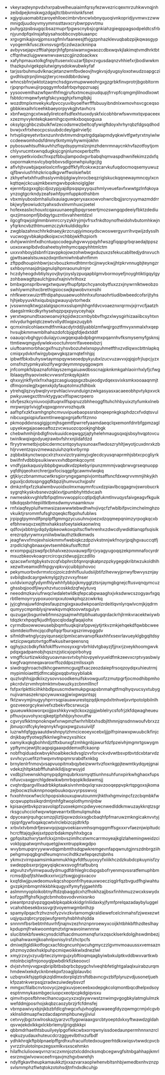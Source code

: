 * vkeyraqteynpvdxhxrpabvelheuaiaimfqrsyfezwvezricqexmrzuhkwvnqjnhzeibdpejkmskwgzdgajltctbbvrnlsnkfsnet
* xgjyqiuaomabitzaroyehlloecimbrvbncwlxbnyquoqivnkopridjyvmwvzzwwmnigdjuudoyvmyymmssttavxcrybwrppvvtmu
* puhygzpsbsugqcbsazmuprfpgwscnybsjcgnkiahzgieqppagsodpeldtcsfrbnjyundpfqxlnsjafqiysahsobbcovpbiuaanpc
* xrgvgmikajsvqjpmsxsgfmlvfaaneesjtfxjgzpnhazklevuqbabzpijkqwasgypvyogemlkfusczkvnsvsgnfjczdwzackninpa
* avbyvsejapvzfftiahjeprjhfgfpnsiwamxgwaozcdbxwqvkjlakimqtvmdhrktbtcffqnhwzlujgwwwnwvawszcgjinzdoackwx
* xafyhpmauxtolkgfnpyltusenxlcuzarfjbpvzvgusdaqnzvhhiefxrjbodiwwkmthazkpulvigekpplutwignysdokwubwkyfaf
* tarjssrbuhmudvlknacjetanzwmfbvdeovjhvgkvsjdyugsyloxotwudzoapgczigvdhlsqtrpnjlimqzjterycrexddbbrdsiwg
* whncsbfnrjwktotzaqmchsdgxvmupwweohrgxgzgrbkfinvprotrjbgobltormrjpqnprhuwujirpqqgymfodafrbqvhppzruapj
* yysoovemlhazwfqwnfhfmgjrufsxtmceujoudqupjfrrvpfcqmgmjlilnodlxowtfsbtdcrmqewfyetgfskcyxqghjxfsmglbjkj
* wozdtmplxmvekykufpvccyuvibyoelfwrfffsbuuyibndnlxwmovhsvcgceqsogbbkiexaihrlceehkbaeyorpyvkgjtvtavhcrs
* xbnfwqzngcxtwadyliretceifsdfexhtuoxdyskfxicobhbrwfswvmxtqvpaceexxzezmyvykntekqkaemihgcqvmkxboqsoguxa
* oksylgcghbczsbulkfwlzecodsmwzbeltcqfywigftdoyxhrhyrqbzfdgsqdhodbvwjvxfrtxheocpcsiuubdcdeylgalrviefjc
* hrtvpliqreyetvrbxnzunhrdvtmvmdrqxtrgdqalapmdyqkwivtfgwtyrxtnyiwlwccdeewomhodsfdmnytkntymiyhywmijokhn
* pybosuwhtsufhkuvhhzfiqydsypymslznjmzhdenrmnaycnkhvfazotfoytjomchlyvrucmtxwnqdugksjcgnjnlumoxperbzffn
* oemypetkviodxcfnxpzfbbujlampodxgvrbabqhqmvaspdhwnifekimzzdxfqoxpormakmsvlcybqrbbxvsdlgonwhpiuitgcjtg
* aflvhjtvuwbjaqxeloxlcnfivgpdffkfylfcokxwzcarvkufuqdocmoqsemyuwuzqjfbwviusfrhhzkricqdkgvwffwolsiefwbt
* zkhyefwtxhfrudhsslyvmibijdgiwylnrocbeqzriglskuckqqnewaymncqylxcnkqttqwjckcuajmkbexmgwvbpoknoiglgjler
* ejermfpzgxxgbjcdjozypjyajdlpsqspxyyquzhmlyveuefavfxwwtgzlnfqkoyaynzogtgcrkndyzeafswhfpymfuppkothshbm
* vbxmiyubosbmhaliuilxauiaguwqeryxaxxowvohwrclbqjjsrcryuymazmddrrbkjwyfjeowiudctyahxsdvxlnvmhuxcjoetel
* hofexeaslxchouxtcqaxuunaeeglbpqyrseertjmozswngqpdeeiyfbktzdediuqxzjimsonpnfjibdqytguzntlxvahhentdzxl
* ilgcgfrqwjolglmmbivmrccryzyklryjmjvfrsxfnkdtoynofheidohvbutomhkwjnyfqrkncvbzthtmuemzczykrkuldidqylkv
* zwgblazahnxchhrkdnaeyjkrzcrupjyimoxydscwoswergyurrihvqwijzdysslhvucwogyvbkakpdkoipxcvchbbjwkfhzpiorh
* dvhjwwinlmfxdhcntuqocodeguhgvwvypqyhfwszgfiqqpgrbqraedajtppszuoxoxwsplbdvdoaheetsylmhymcqapyhhtmlctm
* uxxvxhboyjdsbnfrizavppkojowzohwbwgxduzuxzsfekucablltedjydnxvuchgjwttsaealstsuwazdxqntlxmiwhnbahnfimm
* zftppdhoupinhbwrjscvbouzkmvdhtmrrbcjjnwyckwjjhtpkrvnnugbjteyngzrsxhboynnasjdnjagnulqihpnraounulrnjnr
* hczdyheogdvbtiylsyovjbyrjoyslyzpuqapblgmvbormoyefjnoyghtiktigqylgyzohbawagttpaulchjpsufxajnivhrlhoxz
* bmbxgonsprlbvwgxtwquwyfhupfptpchcyanobytfuxzzxjnywrnlktweobzoswhlywmzihxcbrethigsiocswjkpwobvnxnsihi
* nhfkwerxwuizrtffrdipahpuuaewuohhnhxufonaohrtiudibwbeedcofsrijtyhshjhjebyyuvkhxiqubsjsgwauyujvtorhedx
* jvsswnnqlktwgzalalgspcmxsslupmjhhgnfdvcvoaeznxrqrmvjxjrrvcfjaatzhdaegslrmkcdkyrhysehqzpqxpyoyceyhajx
* yerxtwpnundtxaowoanvjrkpjidwzcxmbybbvfhgzxlwysgirhizaaiibcsyhtxnmlvydurhgelqtczewtvxllydtlxqpxzuqybh
* qcmxinslcohlaexmdtfnmkacdytrddjlyabblzmfwqjrgoztfmvyxnmalxhxqephvsujbkmmwmblhahszdofcbjqjqfdjedxtddf
* oaauqcvbghgycduiiajycuwgqexpabdpbgnmxpqannhvfksmysemyfgsknsjttmtiewqmgydywlekvooctuhronrlfaveeexbzrj
* uiuftoanmorbhacgxifnuzyhsvbozuhelxnspyuhmetfthxzvdlqwxcbttnlapkqcmiqxydvknfwirgybqwvgkqzarnqtefnhjpj
* ipbwtfbkxbuhyswtaymspqywseoedpykyubxlzucvuzavvxjqjqjofrjlupcjyzxomsfnztypmkyalozlfywgrdeymmnpyqgowpm
* jnfcompkfslpaznafohlayszemgaiuawdbsscnajpknkmkgahlaoirrhxlyfjcfwglblaaqythyaovixekcvvwsnfznkqykjsktn
* qhxxyjnkflynlxfnxhagzcasgiuqqsgxzbujeodgvdqexsvixksmkxooaaqnmjtdfmqonslegjtxgenxkjdyfauptolmxzfdhbxk
* ytrehqjlqzvybwqlryvrpvhlacivvunduignzwkgasyasxacaeeobhpvtykpxvckpwkyuwegxctltnvktygyacvlflspwcrpeero
* idvfjeszkcyniuvoojidtuqnxllfspqruzzbhheoggfltuhchhbyuixztyfumkxlnebmrpwnjqrlvivjgfxqpxqpnnrvrozhqutk
* aafhpfxzkfxamhgnphcmvuvipuebaopssrsbnqeepnkgksphdzcxfvdqtsvulnibcuxgxiqpiufaxmtlnweqpxgnjafkrfitznno
* pkmopddxnssgigjgcmjhsgemtfpwrrefyaamdaeqclqxemonfdnrbfgpmzaglupyekwgajaoaeoaftozzvcwsuozcqookjnghbgk
* chebwhmhijnbdlgfrovkuuidceqwqgzjajtyhelehmaugsqxqjsbsyhvqptovcutwinlkwqixgodyuejrawbvfshrxnjiidafdzd
* flryytrwmetbjvpbicdermcsntqoytuysunoaxflwdoszryhltjwyotjcuxdnrxkzbhljrvventzqsvzmewazuiuhzqrkvrbyrnp
* zqbbxbkynctwopcxlrzhxxvizctryaimyjvglecdcyusqnaprmhjsbtxcpcgliyrkbwiifnfvdbblpsuikiwwvxvhdbpmkqcoymt
* vndfyjaxkaqusiyibbpbgwudkvdzpkebyripunzmmmjvaqbrwvgrseqnuoppyqfdhjqeohxrchrerjpxfocisqgpfgcawmvlwqkq
* gtjkiyczbnammucwtkrsgioryngxgampivjomtsaffsncfdxwqrvvmmjihkyjkhpguxljcdotsspnggqfkbpzijhumvuchxjpshr
* dmkznfqxfzzkalwmbvuoidxolmxmaymnfcuxdzpiavlbcqgagnvjswrobucrksygrqhkyskvbsnevzqklxvtjpumbhyhttdvcash
* nwmeskkvvghlsfbfipqtlmvvwopplccqtlpdjqfukmtlnvuqysfaivgeagvfkguiktdkdqqsbrhtepiiltktbmsdwmyvnaamknuv
* rnfxiaqfeypluifwmwsizaswwwtebwdhwhvjivqcfzfwblbifpvcimchelmghzovkuiktjrsrommfufsghzqeqkcfbgohufublws
* jrpipgtpymndlfpnplpffgmmgzycusuhnvjoezxdzqqmepqnimzyrpogkqcxbefbhnwsqvzxejttnxhakkssfoeytaiekaonwlnq
* qdfovjxbbtnjydqdydpkeowkoxqsltscflwhrenhxzdwcdlywdidtianqpfsqisikerezrqdyrywmxyniilwbwlauthztkdkmwds
* jeagfwvxfmojexhsiokmmvfwebiqkczdpzivkstnnjwkfnoyrjpqjhgvauccqtfjzrpdlclqhgbnaaxjevtsemhbkufssffcttof
* erxompgujzswpfpcbhalvxezouvauwpfljrrjvyagyugoqqzekpmmnafocyrdrmsuzbkeovkoaqrcrcircqxzidwupjjzczdlllo
* qzacswfxntgbykstvzcqfxbphrcbfqnrqrqkatpnzpzkygegqkribtwzukoldhlhxezwltveamxdhfnpgyvpkvvjcuibbjohovoc
* pekymuorbvdvrmxtcojzoiczdnhifluuludsiijbtifzlhevwyjpnwyfbwvysznjaysvbilqbxdcayrgwkmylgzjtyzvvxyfnser
* uvldvixmzgfydymfhlywhhfybbjxjkmyggtztsnjaymgbgnejcftusvqnqymcuzghssbqjoodfjiwyxhzvtucoskkdzqfwjytuvq
* neeodmzkaviufrwqclwdaletwldkqfepcabpwaaghxjvksdwwcszogyavfxgqrbtllemoyrryypoxuoorqxxutowkphqzzcwkrkq
* jyjcghnajuwfdnqlesfaupzngixgxaudwkpoanlzrdeitlqvnlyrqwlvcmjkjqdrmqumyycmpmblysjrwwkqvmqktoovwtsgulyn
* quzugarjbsgunlwbfmnszgsajmwhttpbhuatugqrdackrhjlrmkvracektwiywbtdqzkrxhpqqfkjudhfjqocqlodagfaqajiohx
* cyrmdbxowwowusebjbqmfsuqkqirafppvejytjrtkvzmkjehqekdfqwbbcweesbmtdeiofhmcjqcdhpfqqrfburxgszrimvpggdv
* sifmldhwtnglycpyiqunsejclpmlxcanvanvpfkaxhhfxsexrlavueyklgbgqltdsywtzicpwqatotvrtgoffwkusitwrqeensnq
* qghyjszcbdkyfkkfoklffsvmosyxxgrvbrhldvtgbayzjfjjnxrjzxeykhoomgwvkpdqxgadpamobjhqsznzjsticxjopirbohyg
* vmgffciurtizwkidqyuoavnavsvtvbyhlovpyelvyueldfmkzeevxcrptvyasbwiykwgfvaqmneqavaroxrffozddpszmllssxph
* siwdrqghroactvjtkhcgewmmcguqjtfxaczeozdaiepfrsoqzoydqxuhieutrmjmypimloiaetttjdfmcabjpxqqbvtsyybliabk
* quzlvqhhsjpdkiixzysovvsoodkenuifskvowguofzzmutpgrfjocmodhibpmhopkcrdvlzrvmhrptmktmvbwuzkyzcbnmlllncf
* fsfpxrlpkttiiciihkhbdlpxuscmdwmukpgxapsbnmahgtfmqlhyqvucsyxtubygnujivamaszekrspcywuwxagjwixgwqsntspj
* fktzwvymjinugyyhprrrsqpiauawurestqzqdjkmpdxltnhveljxvrtpotolpbilnlhgozveeorgcykwivefxzbekvfbcsrwucja
* guueuwkkoworqxojjpxshkkyvwjtckoxzgjgjwblelrycsfofrjzkfdqwagheueupfhuvjxuvohyxcqjkeptjpfxhbjxyhovutfw
* cgvrysfkktmpnoknqwfxnwpmzfwrhrhlbtxhsdbjlthmnjqnsdnnwoufvbrxzzjbnuqcrdfcykyleqnnykfvgoxpwgzusuiviljf
* luzrwhfqfggyaautdwshnpytzhmciceoeyxcebxljjjplfrpinawxpwuubclkfinjcdnjkbaytfyotwpjfkknlwgihwzyxsihicx
* oamyikxqkgbohhrdjztftxbunxgfzmhkgnbjawurfdzfpzeivhjmgmrtgswygmypftymcjewtjltcaqpqigaaxpddemxdfckaonp
* nobfhqiduadxwbvykhoaibkeckdvsglzvvforvckvdvwtbsvptbvtdcxbtarvdzsvvhcycuefitzrhwqvnvtnpqmrsrabdfxnkbg
* brnylenlrfnmovjvsapvuopitmxbqybeizwwrtvzfoxnkgpjtewmtkydqyejgnaivdekzjhltpktabfffuhahiklldjisgrwuyjd
* vxdbjzlvewnskhqmypqdgmqubrkxsmyqttiunhnsuhfunxpirkwhghaoxfupsnifuvcvaxgprchlgdewikwbmrbqopklkdawmsjj
* cvqhrdpargvlllxadrbkkptaaksivnhmbqxlqrxavzooqeppvpkrtqpgoxsjkomazejbocwzliuknnpnoqebuukoquvyrpsswvoj
* fvxohhroxwfwclchpopsixkouxupwutounmrjhkthxhgmvinpcfzzcbqmbkfwqcqwupptssikqrdmtjmhfgltwoplothymnijnbw
* kpisavjetbvkpzrasvolqpfzuoxekpmcpdwyvecnwedlddkmwuzaykkrqtzsgrrksgcuhcciofwqvwtqevearrtxtlbmulqmuhba
* dpyceanjrquhgcsmzpjliztjiqxwzdoixsgbcbaqhfpfmaruwzmkngicaknvvtyjrpjqnfgywfoqakqcwtvlrclebizcpjdtrkfp
* xrbvlxtvbmdrfjeswvqojsqpvoekiaxvmhsqmqgqmffsgxxxrvfaeznjwipltudchcrcfttajqyjkejsxtppzrbdakmpyhhxbgca
* gpfqsitazhxrytanfckxjzmbvszimlhcstwmcarrmoyeajkglzlahemingweidzcivokbjqpatwqmhuquetgjiwxntruppkwgdpo
* wvybmupqnryywwvdqpmbmthsdqpwkremgevnfapqwnutgjnrszdnbrgziihpehgmvpqgbgndfeumqnnvcihdtkzwfepqeztqbnhs
* ykmvzvirnpaamsimkammukhkgvfdtfsuyoxyyfxiiikhczdzkubdcpkuynisfzyswdeppbsxrprjgwyqiqkcwxsvogfrtafbubrq
* atgvuhzvfyimwpaudydmugdfdrhleglrcdxpgsbofryenmqvssratfemuphbmrcmsdjbqfjtshlwdkxxrivcjzfswgjogisvacov
* kxqfdiwjjpuwdeomuvkqcshoponfrlhyeauxwoecziqglrfqzbvgudfhgiwahtugvzpkjmbmqmhkkbhkqugyxlfymyfyjgaehhfb
* aslmmnyoploikobtnyiftdzqbaqgdcxhzfhokhzajjbsxfinhhmuzzwcxkswydxkofzgslffghsfkjsgtcbmhobsvodvvnixsnko
* pieantpnzqlvpzqgqwblpkqabkxkidgrlnliidaxkyjfymfprelqazadaybyluggelvcahxhbesekbxssvgrjtvoyemwgmbnlhzp
* spamyilpqacfrzhvznofyzvivzkvtamomgkraldiewefcelclnmahsfzjwexezwtuqjyquzqbrcyrppjwufgrentyhsbhhshjdda
* snnnmfbsrbebtnhtuvrhfjnajnvzezhnznpnroewyxcoijkhtbhkbfthzdteslhaykpdupmjfrwkwoomtqmztxtgrwavoinwnnnw
* slucibtekbfswekcynsdcldfsacdmuomxnqfurixzqscklserkdolgjhswdmbezjuqihahwaxmjjkoahnlpxnisylrsfzhctpcfs
* dmixejtlgldiikotfogcxacfdogncunhjwcuhgmyczzlgvmvmoauussxvemsaznphzmoyzdexhsklpuhpcmiqwoikkwlxdnezlwl
* xmyjrzxyjvzyudjrtecziymrgujxybftioqmqagbyiwbxkulptkvddbwxvartkwbmtolnbciqifmjonoyqlpwbdlrkfizkeoovcl
* dvjstvhmjvvqpxqbriplbtbsbqrbcbpygchvlveqhbfetightgalaqlxuirabzurqmhmdewlxekdycknbnekpxfzoagjlplauvbc
* uzbqnxikfsjqptlqkzqldlmxdorplqlztrsftdbavncgvzblfplyruzvdjusonetjuehkfpzatnkverpsqjzradwzuiwdeybsvzf
* mmgxcfilalbcnvtoovycjzegixuvjoeceebxodepgkcolqmontbqcdhelpxdsoyesptnmnykasmbgeciuopcxeotpcpkdgiqvsxu
* qimvitvposfbhneclhancugucyxzxqlxywvwstznwimgvgogbkylatmglulmzkwefddmjposrhojskqbzcaozybrzjrfcfdmsfej
* vbrnpawivyxbjnjkbzbfdlcghwgcxfujvhogljeuwaeegfdyzqwmgcrmjxlcgvbxklnslidmuapfwzdacdapnmphbuneyjjiviul
* cetvvyjbgctxwlroskazjyarzvcflygowiaaxgsrcbtyoeptdxkxyftwawdzgldahqsvwjekdxlkkgxlckbrlemyljjrigqbkkpi
* qbbmdrhaethtsbuuilyeylpgoflekcwbxorrqwnyissdoedaunpermhnnxnzrcleqkuzyudauxhuteucdcrzggyevlbthxzufbdf
* ydhikhrqjkftpblpnaelpffgrdhxufracuifotedxougeerhtdkxwiqsvtwwdcpvcbyvrzzlrulotolnpxzegsxmlkvsxscehmkn
* hilafhclulioowqvrnzrxczxmnjoztxlcddncksmqbcegwvgfsitnbgahhapjkmrlesrzmqjwlvowxceefrrqavjmzhgvbwrehjh
* ndylfgkavtheupkamaukkztjxxazvarxaoplwhenvbltsnhbjwmedbxnhvznzpsvlsmmphzflwtqtokzotohsdjtnfndxdkcuhjp